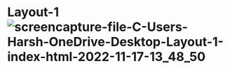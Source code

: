 # Layout-1![screencapture-file-C-Users-Harsh-OneDrive-Desktop-Layout-1-index-html-2022-11-17-13_48_50](https://user-images.githubusercontent.com/111748257/202395201-447db3e8-19c8-4741-8f52-71889852b6c5.png)
